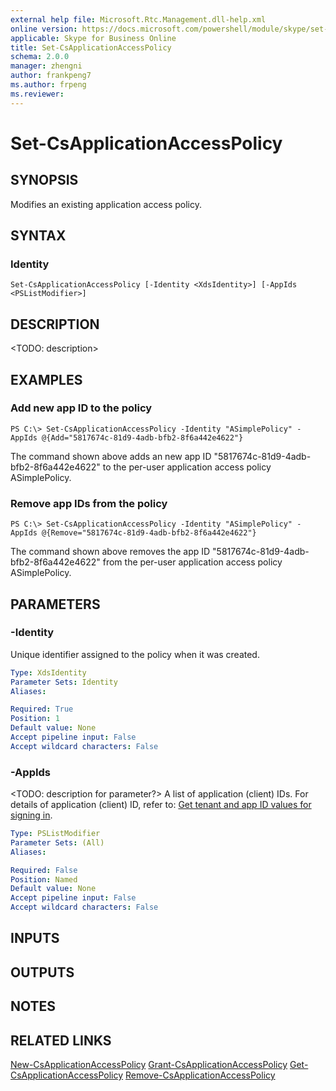 ```yaml
---
external help file: Microsoft.Rtc.Management.dll-help.xml
online version: https://docs.microsoft.com/powershell/module/skype/set-csapplicationaccesspolicy
applicable: Skype for Business Online
title: Set-CsApplicationAccessPolicy
schema: 2.0.0
manager: zhengni
author: frankpeng7
ms.author: frpeng
ms.reviewer:
---
```


# Set-CsApplicationAccessPolicy

## SYNOPSIS

Modifies an existing application access policy.

## SYNTAX

### Identity

```
Set-CsApplicationAccessPolicy [-Identity <XdsIdentity>] [-AppIds <PSListModifier>]
```

## DESCRIPTION

<TODO: description>

## EXAMPLES

### Add new app ID to the policy

```
PS C:\> Set-CsApplicationAccessPolicy -Identity "ASimplePolicy" -AppIds @{Add="5817674c-81d9-4adb-bfb2-8f6a442e4622"}
```

The command shown above adds an new app ID "5817674c-81d9-4adb-bfb2-8f6a442e4622" to the per-user application access policy ASimplePolicy.

### Remove app IDs from the policy

```
PS C:\> Set-CsApplicationAccessPolicy -Identity "ASimplePolicy" -AppIds @{Remove="5817674c-81d9-4adb-bfb2-8f6a442e4622"}
```

The command shown above removes the app ID "5817674c-81d9-4adb-bfb2-8f6a442e4622" from the per-user application access policy ASimplePolicy.

## PARAMETERS

### -Identity

Unique identifier assigned to the policy when it was created.

```yaml
Type: XdsIdentity
Parameter Sets: Identity
Aliases: 

Required: True
Position: 1
Default value: None
Accept pipeline input: False
Accept wildcard characters: False
```

### -AppIds

<TODO: description for parameter?> A list of application (client) IDs. For details of application (client) ID, refer to: [Get tenant and app ID values for signing in](https://docs.microsoft.com/en-us/azure/active-directory/develop/howto-create-service-principal-portal#get-tenant-and-app-id-values-for-signing-in).

```yaml
Type: PSListModifier
Parameter Sets: (All)
Aliases:

Required: False
Position: Named
Default value: None
Accept pipeline input: False
Accept wildcard characters: False
```

## INPUTS

## OUTPUTS

## NOTES

## RELATED LINKS

[New-CsApplicationAccessPolicy](New-CsApplicationAccessPolicy.md)
[Grant-CsApplicationAccessPolicy](Grant-CsApplicationAccessPolicy.md)
[Get-CsApplicationAccessPolicy](Get-CsApplicationAccessPolicy.md)
[Remove-CsApplicationAccessPolicy](Remove-CsApplicationAccessPolicy.md)

